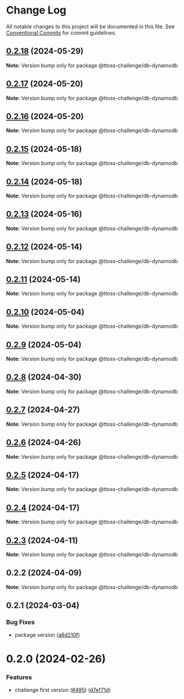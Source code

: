 # Change Log

All notable changes to this project will be documented in this file.
See [Conventional Commits](https://conventionalcommits.org) for commit guidelines.

## [0.2.18](https://github.com/ttoss/ttoss/compare/@ttoss-challenge/db-dynamodb@0.2.17...@ttoss-challenge/db-dynamodb@0.2.18) (2024-05-29)

**Note:** Version bump only for package @ttoss-challenge/db-dynamodb

## [0.2.17](https://github.com/ttoss/ttoss/compare/@ttoss-challenge/db-dynamodb@0.2.16...@ttoss-challenge/db-dynamodb@0.2.17) (2024-05-20)

**Note:** Version bump only for package @ttoss-challenge/db-dynamodb

## [0.2.16](https://github.com/ttoss/ttoss/compare/@ttoss-challenge/db-dynamodb@0.2.15...@ttoss-challenge/db-dynamodb@0.2.16) (2024-05-20)

**Note:** Version bump only for package @ttoss-challenge/db-dynamodb

## [0.2.15](https://github.com/ttoss/ttoss/compare/@ttoss-challenge/db-dynamodb@0.2.14...@ttoss-challenge/db-dynamodb@0.2.15) (2024-05-18)

**Note:** Version bump only for package @ttoss-challenge/db-dynamodb

## [0.2.14](https://github.com/ttoss/ttoss/compare/@ttoss-challenge/db-dynamodb@0.2.13...@ttoss-challenge/db-dynamodb@0.2.14) (2024-05-18)

**Note:** Version bump only for package @ttoss-challenge/db-dynamodb

## [0.2.13](https://github.com/ttoss/ttoss/compare/@ttoss-challenge/db-dynamodb@0.2.12...@ttoss-challenge/db-dynamodb@0.2.13) (2024-05-16)

**Note:** Version bump only for package @ttoss-challenge/db-dynamodb

## [0.2.12](https://github.com/ttoss/ttoss/compare/@ttoss-challenge/db-dynamodb@0.2.11...@ttoss-challenge/db-dynamodb@0.2.12) (2024-05-14)

**Note:** Version bump only for package @ttoss-challenge/db-dynamodb

## [0.2.11](https://github.com/ttoss/ttoss/compare/@ttoss-challenge/db-dynamodb@0.2.10...@ttoss-challenge/db-dynamodb@0.2.11) (2024-05-14)

**Note:** Version bump only for package @ttoss-challenge/db-dynamodb

## [0.2.10](https://github.com/ttoss/ttoss/compare/@ttoss-challenge/db-dynamodb@0.2.9...@ttoss-challenge/db-dynamodb@0.2.10) (2024-05-04)

**Note:** Version bump only for package @ttoss-challenge/db-dynamodb

## [0.2.9](https://github.com/ttoss/ttoss/compare/@ttoss-challenge/db-dynamodb@0.2.8...@ttoss-challenge/db-dynamodb@0.2.9) (2024-05-04)

**Note:** Version bump only for package @ttoss-challenge/db-dynamodb

## [0.2.8](https://github.com/ttoss/ttoss/compare/@ttoss-challenge/db-dynamodb@0.2.7...@ttoss-challenge/db-dynamodb@0.2.8) (2024-04-30)

**Note:** Version bump only for package @ttoss-challenge/db-dynamodb

## [0.2.7](https://github.com/ttoss/ttoss/compare/@ttoss-challenge/db-dynamodb@0.2.6...@ttoss-challenge/db-dynamodb@0.2.7) (2024-04-27)

**Note:** Version bump only for package @ttoss-challenge/db-dynamodb

## [0.2.6](https://github.com/ttoss/ttoss/compare/@ttoss-challenge/db-dynamodb@0.2.5...@ttoss-challenge/db-dynamodb@0.2.6) (2024-04-26)

**Note:** Version bump only for package @ttoss-challenge/db-dynamodb

## [0.2.5](https://github.com/ttoss/ttoss/compare/@ttoss-challenge/db-dynamodb@0.2.4...@ttoss-challenge/db-dynamodb@0.2.5) (2024-04-17)

**Note:** Version bump only for package @ttoss-challenge/db-dynamodb

## [0.2.4](https://github.com/ttoss/ttoss/compare/@ttoss-challenge/db-dynamodb@0.2.3...@ttoss-challenge/db-dynamodb@0.2.4) (2024-04-17)

**Note:** Version bump only for package @ttoss-challenge/db-dynamodb

## [0.2.3](https://github.com/ttoss/ttoss/compare/@ttoss-challenge/db-dynamodb@0.2.2...@ttoss-challenge/db-dynamodb@0.2.3) (2024-04-11)

**Note:** Version bump only for package @ttoss-challenge/db-dynamodb

## 0.2.2 (2024-04-09)

**Note:** Version bump only for package @ttoss-challenge/db-dynamodb

## 0.2.1 (2024-03-04)

### Bug Fixes

- package version ([a8d210f](https://github.com/ttoss/ttoss/commit/a8d210f13bb82501e31c58002749ee270cd37e65))

# 0.2.0 (2024-02-26)

### Features

- challenge first version ([#495](https://github.com/ttoss/ttoss/issues/495)) ([d7ef71d](https://github.com/ttoss/ttoss/commit/d7ef71d0605910d46710d572ce022d627e17d8cd))
